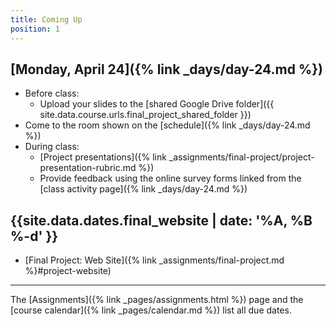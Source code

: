 ```yaml
---
title: Coming Up
position: 1
---
```


## [Monday, April 24]({% link _days/day-24.md %})

* Before class:
   * Upload your slides to the [shared Google Drive folder]({{ site.data.course.urls.final_project_shared_folder }})
* Come to the room shown on the [schedule]({% link _days/day-24.md %})
* During class:
   * [Project presentations]({% link _assignments/final-project/project-presentation-rubric.md %})
   * Provide feedback using the online survey forms linked from the [class activity page]({% link _days/day-24.md %})

## {{site.data.dates.final_website | date: '%A, %B %-d' }}

* [Final Project: Web Site]({% link _assignments/final-project.md %}#project-website)

---

The [Assignments]({% link _pages/assignments.html %}) page and the [course calendar]({% link _pages/calendar.md %}) list all due dates.
